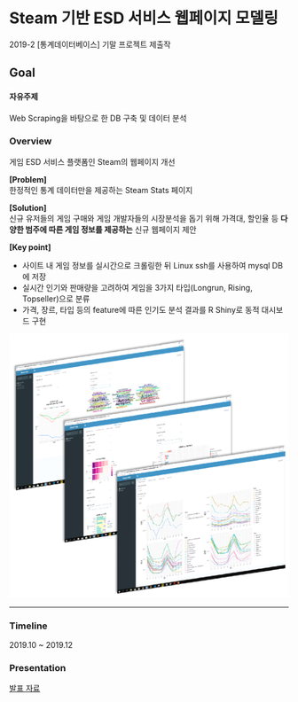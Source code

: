 # Steam 기반 ESD 서비스 웹페이지 모델링
2019-2 [통계데이터베이스] 기말 프로젝트 제출작

## Goal 
#### **자유주제** <br>
Web Scraping을 바탕으로 한 DB 구축 및 데이터 분석

### Overview
게임 ESD 서비스 플랫폼인 Steam의 웹페이지 개선 <br>

**[Problem]** <br>
한정적인 통계 데이터만을 제공하는 Steam Stats 페이지

**[Solution]** <br>
신규 유저들의 게임 구매와 게임 개발자들의 시장분석을 돕기 위해 가격대, 할인율 등 **다양한 범주에 따른 게임 정보를 제공하는** 신규 웹페이지 제안

**[Key point]**
- 사이트 내 게임 정보를 실시간으로 크롤링한 뒤 Linux ssh를 사용하여 mysql DB에 저장
- 실시간 인기와 판매량을 고려하여 게임을 3가지 타입(Longrun, Rising, Topseller)으로 분류
- 가격, 장르, 타입 등의 feature에 따른 인기도 분석 결과를 R Shiny로 동적 대시보드 구현


![](image/img2.PNG)

- - -

### Timeline
2019.10 ~ 2019.12

### Presentation
[발표 자료](통계데이터베이스_최종발표.pdf)
